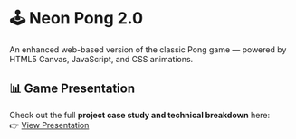 # 🕹️ Neon Pong 2.0

An enhanced web-based version of the classic Pong game — powered by HTML5 Canvas, JavaScript, and CSS animations.

## 📊 Game Presentation

Check out the full **project case study and technical breakdown** here:  
👉 [View Presentation](https://clinttttt.github.io/Modern-Pong-with-AI/)
